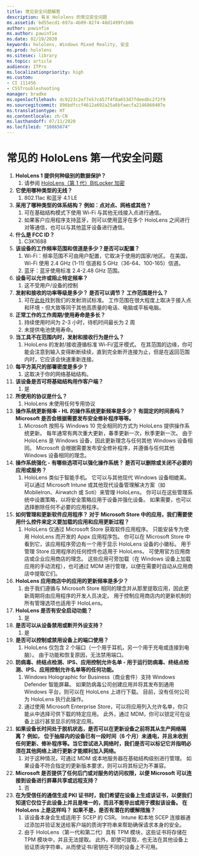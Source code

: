 ```yaml
---
title: 常见安全问题解答
description: 有关 Hololens 的常见安全问题
ms.assetid: bd55ecd1-697a-4b09-8274-48d1499fcb0b
author: pawinfie
ms.author: pawinfie
ms.date: 02/19/2020
keywords: hololens, Windows Mixed Reality, 安全
ms.prod: hololens
ms.sitesec: library
ms.topic: article
audience: ITPro
ms.localizationpriority: high
ms.custom:
- CI 111456
- CSSTroubleshooting
manager: bradke
ms.openlocfilehash: dc9223c2ef7e57c457f4f8a653d7fdeedbc2f2f9
ms.sourcegitcommit: 896bdfccf4612a692a25a6bfaecfa2146860407e
ms.translationtype: HT
ms.contentlocale: zh-CN
ms.lasthandoff: 07/11/2020
ms.locfileid: "10865674"
---
```

# 常见的 HoloLens 第一代安全问题

1. **HoloLens 1 提供何种级别的数据保护？**
    1. 请参阅 [HoloLens（第 1 代）BitLocker 加密](hololens1-encryption.md)
1. **它使用哪种类型的无线？**
    1. 802.11ac 和蓝牙 4.1 LE
1. **采用了哪种类型的体系结构？  例如：点对点、网格或其他？**
    1. 可在基础结构模式下使用 Wi-Fi 与其他无线接入点进行通信。
    1. 如果客户应用程序支持蓝牙，则可以使用蓝牙在多个 HoloLens 之间进行对等通信，也可以与其他蓝牙设备进行通信。
1. **什么是 FCC ID？**
    1. C3K1688
1. **该设备的工作频率范围和信道是多少？是否可以配置？**
    1. Wi-Fi：频率范围不可由用户配置，它取决于使用的国家/地区。 在美国，Wi-Fi 使用 2.4 GHz (1-11) 信道和 5 GHz（36-64、100-165）信道。
    1. 蓝牙：蓝牙使用标准 2.4-2.48 GHz 范围。
1. **设备可以允许或阻止特定频率？**
    1. 这不受用户/设备的控制
1. **发射和接收的功率等级是多少？ 是否可以调节？ 工作范围是什么？**
    1. 可在[此处](https://fccid.io/C3K1688)找到我们的发射测试标准。 工作范围在很大程度上取决于接入点和环境 - 但大致等同于其他高质量的电话、电脑或平板电脑。
1. **正常工作的工作周期/使用寿命是多长？**
    1. 持续使用时间为 2-3 小时，待机时间最长为 2 周
    1. 未提供电池使用寿命。
1. **当工具不在范围内时，发射和接收行为是什么？**
    1. HoloLens 的发射/接收遵循标准 Wi-Fi/蓝牙模式。 在其范围的边缘，你可能会注意到输入变得断断续续，直到完全断开连接为止，但是在返回范围内时，它应该会快速重新连接。
1. **每平方英尺的部署密度是多少？**
    1. 这取决于你的网络基础结构。
1. **该设备是否可将基础结构用作客户端？**
    1. 是
1. **所使用的协议是什么？**
    1. HoloLens 未使用任何专用协议
1. **操作系统更新频率 - HL 的操作系统更新频率是多少？  有固定的时间表吗？  Microsoft 是否会根据需要发布安全修补程序等等。**
    1. Microsoft 按照与 Windows 10 完全相同的方式为 HoloLens 提供操作系统更新。 每年通常有两次重大更新，春季更新一次，秋季更新一次。 由于 HoloLens 是 Windows 设备，因此更新理念与任何其他 Windows 设备相同。 Microsoft 会根据需要发布安全修补程序，并遵循与任何其他 Windows 设备相同的理念。
1. **操作系统强化 - 有哪些选项可以强化操作系统？  是否可以删除或关闭不必要的应用或服务？**
    1. HoloLens 类似于智能手机。 它可以与其他现代 Windows 设备相媲美。 可以通过 Microsoft Intune 或其他现代设备管理解决方案（如 MobileIron、Airwatch 或 Soti）来管理 HoloLens。 你可以在这些管理系统中设置策略，以将安全策略应用于设备并强化设备。 如果需要，也可以选择删除任何不必要的应用程序。
1. **如何管理和更新软件应用程序？ 对于 Microsoft Store 中的应用，我们需要使用什么控件来定义要加载的应用和应用更新过程？**
    1. HoloLens 仅通过 Microsoft Store 获取软件应用程序。 只能安装专为使用 HoloLens 而开发的 Appx 应用程序包。 你可以在 Microsoft Store 中看到它，该应用程序旁边有一个用于显示 HoloLens 设备的小徽标。 用于管理 Store 应用程序的任何控件也适用于 HoloLens。 可使用官方应用商店或企业应用商店的理念。 这些应用可旁加载（在 Windows 设备上加载应用的手动流程），也可通过 MDM 进行管理，以便在需要时自动从应用商店中提取它们。
1. **HoloLens 应用商店中的应用的更新频率是多少？**
    1. 由于我们遵循与 Microsoft Store 相同的理念并从那里提取应用，因此更新周期将由应用程序的开发人员决定。 用于控制应用商店内的更新机制的所有管理选项也适用于 HoloLens。
1. **HoloLens 是否有安全启动功能？**
    1. 是
1. **是否可以从设备禁用或断开外设支持？**
    1. 是
1. **是否可以控制或禁用设备上的端口使用？**
    1. HoloLens 仅包含 2 个端口（一个用于耳机，另一个用于充电或连接到电脑）。 由于功能和恢复原因，无法禁用端口。
1. **防病毒、终结点检测、IPS、应用控制允许名单 - 用于运行防病毒、终结点检测、IPS、应用控制允许名单等的任何功能。**
    1. Windows Holographic for Business（商业套件）支持 Windows Defender 智能屏幕。 如果防病毒公司创建应用并将其发布到通用 Windows 平台，则可以在 HoloLens 上进行下载。 目前，没有任何公司为 HoloLens 执行此操作。
    1. 通过使用 Microsoft Enterprise Store，可以将应用列入允许名单，你只能从中选择可供下载的特定应用。 此外，通过 MDM，你可以锁定可在设备上运行甚至显示的特定应用。
1. **如果设备长时间处于脱机状态，是否可以在更新设备之前将其从生产网络隔离？  例如， 位于抽屉内的设备已有一段时间（6 个月）未通电，并且未收到任何更新、修补程序等。当它尝试进入网络时，我们是否可以标记它并指明必须在其他网络上进行更新才能顺利加入网络。**
    1. 对于这种情况，可通过 MDM 或本地服务器在基础结构级别进行管理。 如果设备不符合指定的更新版本要求，则可以将其标记为不兼容。
1. **Microsoft 是否提供了任何后门或对服务的访问权限，以便 Microsoft 可以连接到设备进行屏幕共享或远程支持？**
    1. 否
1. **在为受信任的通信生成 PKI 证书时，我们希望在设备上生成该证书，以便我们知道它仅位于此设备上并且是唯一的，而且不能导出或用于模拟该设备。 在 HoloLens 上是这样吗？ 如果不是，是否有潜在的缓解措施？**
    1. 该设备本身会生成适用于 SCEP 的 CSR。 Intune 和本地 SCEP 连接器通过添加并验证发送给客户端的质询字符串来帮助确保请求本身的安全。
    1. 由于 HoloLens（第一代和第二代）具有 TPM 模块，这些证书将存储在 TPM 模块中，并且无法提取。 此外，即使可提取，也无法在其他设备上验证质询字符串，从而使证书/密钥在不同的设备上不可用。
